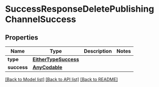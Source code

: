 # SuccessResponseDeletePublishingChannelSuccess

## Properties
Name | Type | Description | Notes
------------ | ------------- | ------------- | -------------
**type** | [**EitherTypeSuccess**](EitherTypeSuccess.md) |  | 
**success** | [**AnyCodable**](.md) |  | 

[[Back to Model list]](../README.md#documentation-for-models) [[Back to API list]](../README.md#documentation-for-api-endpoints) [[Back to README]](../README.md)


